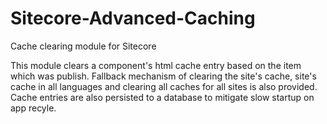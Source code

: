 # Sitecore-Advanced-Caching
Cache clearing module for Sitecore

This module clears a component's html cache entry based on the item which was publish. Fallback mechanism of clearing the site's cache, site's cache in all languages and clearing all caches for all sites is also provided. Cache entries are also persisted to a database to mitigate slow startup on app recyle.
